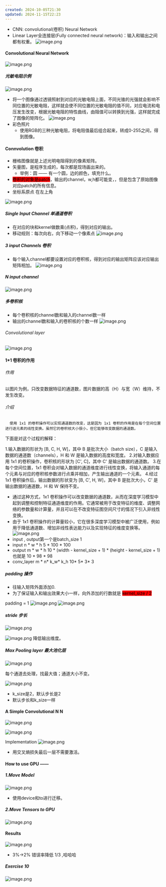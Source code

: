 ```yaml
---
created: 2024-10-05T21:30
updated: 2024-11-15T22:23
---
```

- CNN: convolutional(卷积) Neural Network
- Linear Layer全连接层(Fully connected neural network)：输入和输出之间都有权重。
![image.png](https://gitee.com/zhang-junjie123/picture/raw/master/image/20241005213357.png)

#### Convolutional Neural Network
![image.png](https://gitee.com/zhang-junjie123/picture/raw/master/image/20241005214416.png)

##### 光敏电阻示例
![image.png](https://gitee.com/zhang-junjie123/picture/raw/master/image/20241006162925.png)
- 将一个图像通过透镜照射到对应的光敏电阻上面，不同光锥的光强就会影响不同位置的光敏电阻，这样就会使不同位置的光敏电阻的值不同，对应电流和电压发生改变，根据光敏电阻的特性曲线，由阻值可以转换到光强，这样就完成了图像的矩阵化。
 ![image.png](https://gitee.com/zhang-junjie123/picture/raw/master/image/20241006163229.png)
- 彩色照片
	- 使用RGB的三种光敏电阻，将电阻值最后组合起来，转成0-255之间，得到图像。

#### Connvolution 卷积
- 栅格图像就是上述光明电阻得到的像素矩阵。
- 矢量图，是程序生成的，每次都是现场画出来的。
	- 举例：圆 —— 有一个圆，边的颜色，填充什么。
- <mark style="background: #FF0000;">卷积的对象是patch</mark>，输出的channel，w,h都可能变，，但是包含了原始图像对应patch的所有信息。
- 坐标系原点 在左上角

![image.png](https://gitee.com/zhang-junjie123/picture/raw/master/image/20241006164242.png)
##### Single Input Channel 单通道卷积
- 在对应的块和kernel做数乘(点积)，得到对应的输出。
- 移动规则：每次向右，向下移动一个像素点
![image.png](https://gitee.com/zhang-junjie123/picture/raw/master/image/20241006164512.png)

##### 3 input Channels 卷积
- 每个输入channel都要设置对应的卷积核，得到对应的输出矩阵应该对应输出矩阵相加。
![image.png](https://gitee.com/zhang-junjie123/picture/raw/master/image/20241006164703.png)

##### N input channel
![image.png](https://gitee.com/zhang-junjie123/picture/raw/master/image/20241006164955.png)
#####  多卷积核
- 每个卷积核的channel数和输入的channel数一样
- 输出的channel数和输入的卷积核的个数一样
![image.png](https://gitee.com/zhang-junjie123/picture/raw/master/image/20241006165226.png)
###### Convolutional layer
![image.png](https://gitee.com/zhang-junjie123/picture/raw/master/image/20241006165425.png)
#### 1\*1 卷积的作用
###### 作用
以图片为例，只改变数据特征的通道数，图片数据的高（H）与宽（W）维持，不发生改变。

###### 介绍
      使用 1x1 的卷积操作可以实现通道数的改变，这是因为 1x1 卷积的作用是在每个空间位置进行逐元素的线性变换。虽然它的卷积核大小很小，但它能够改变数据的通道数。
下面是对这个过程的解释： 

1.输入数据的形状为 \[B, C, H, W]，其中 B 是批次大小（batch size），C 是输入数据的通道数（channels），H 和 W 是输入数据的高度和宽度。
2.对输入数据应用 1x1 的卷积操作，卷积核的形状为 \[C', C]，其中 C' 是输出数据的通道数。
3.在每个空间位置，1x1 卷积会对输入数据的通道维度进行线性变换，将输入通道的每个元素与对应的卷积核参数进行点乘并相加，产生输出通道的一个元素。
4.经过 1x1 卷积操作后，输出数据的形状变为 \[B, C', H, W]，其中 B 是批次大小，C' 是输出数据的通道数，H 和 W 保持不变。

- 通过这种方式，1x1 卷积操作可以改变数据的通道数，从而在深度学习模型中起到调整和控制特征通道维度的作用。它通常被用于改变特征的维度、调整网络的参数量和计算量，并且可以在不改变特征图空间尺寸的情况下引入非线性变换。
- 由于 1x1 卷积操作的计算量较小，它在很多深度学习模型中被广泛使用，例如用于降低通道数、增加非线性表达能力以及实现特征的维度变换等。
![image.png](https://gitee.com/zhang-junjie123/picture/raw/master/image/20241006170550.png)
- input , output第一个是batch_size 1 
- input n * w * h    5 * 100 * 100
- output m * w * h    10 * (width - kernel_size + 1) * (height - kernel_size + 1)   也就是 10 * 98 * 98
- conv_layer m * n* k_w* k_h  10* 5* 3* 3

##### padding 操作
- 往输入矩阵外面添加0.
- 为了保证输入和输出效果大小一样，向外添加的行数就是 <mark style="background: #FF0000;">kernel_size / 2</mark>

padding = 1
![image.png](https://gitee.com/zhang-junjie123/picture/raw/master/image/20241006171547.png)
![image.png](https://gitee.com/zhang-junjie123/picture/raw/master/image/20241006171639.png)

##### stride 步长
![image.png](https://gitee.com/zhang-junjie123/picture/raw/master/image/20241006171745.png)

![image.png](https://gitee.com/zhang-junjie123/picture/raw/master/image/20241006171807.png)
降低输出维度。


##### Max Pooling layer 最大池化层
![image.png](https://gitee.com/zhang-junjie123/picture/raw/master/image/20241006173741.png)

每个通道去处理，找最大值；通道大小不变。

![image.png](https://gitee.com/zhang-junjie123/picture/raw/master/image/20241006173944.png)
- k_size是2，默认步长是2
- 默认步长和k_size一样

#### A Simple Convolutional N N
![image.png](https://gitee.com/zhang-junjie123/picture/raw/master/image/20241006174352.png)

![image.png](https://gitee.com/zhang-junjie123/picture/raw/master/image/20241006174527.png)

Implementation
![image.png](https://gitee.com/zhang-junjie123/picture/raw/master/image/20241006181304.png)

- 用交叉熵损失最后一层不需要激活。

#### How to use GPU ——
##### 1.Move Model
![image.png](https://gitee.com/zhang-junjie123/picture/raw/master/image/20241006181909.png)
- 使用device和to进行迁移。
##### 2.Move Tensors to GPU
![image.png](https://gitee.com/zhang-junjie123/picture/raw/master/image/20241006182128.png)

#### Results
![image.png](https://gitee.com/zhang-junjie123/picture/raw/master/image/20241006182206.png)
- 3%->2%   错误率降低 1/3 ,哈哈哈

##### Exercise 10
![image.png](https://gitee.com/zhang-junjie123/picture/raw/master/image/20241006182437.png)

